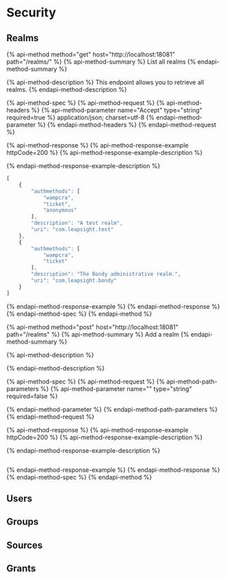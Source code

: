# Security

## Realms

{% api-method method="get" host="http://localhost:18081" path="/realms/" %}
{% api-method-summary %}
List all realms
{% endapi-method-summary %}

{% api-method-description %}
This endpoint allows you to retrieve all realms.
{% endapi-method-description %}

{% api-method-spec %}
{% api-method-request %}
{% api-method-headers %}
{% api-method-parameter name="Accept" type="string" required=true %}
application/json; charset=utf-8
{% endapi-method-parameter %}
{% endapi-method-headers %}
{% endapi-method-request %}

{% api-method-response %}
{% api-method-response-example httpCode=200 %}
{% api-method-response-example-description %}

{% endapi-method-response-example-description %}

```javascript
[
    {
        "authmethods": [
            "wampcra",
            "ticket",
            "anonymous"
        ],
        "description": "A test realm",
        "uri": "com.leapsight.test"
    },
    {
        "authmethods": [
            "wampcra",
            "ticket"
        ],
        "description": "The Bondy administrative realm.",
        "uri": "com.leapsight.bondy"
    }
]
```
{% endapi-method-response-example %}
{% endapi-method-response %}
{% endapi-method-spec %}
{% endapi-method %}

{% api-method method="post" host="http://localhost:18081" path="/realms" %}
{% api-method-summary %}
Add a realm
{% endapi-method-summary %}

{% api-method-description %}

{% endapi-method-description %}

{% api-method-spec %}
{% api-method-request %}
{% api-method-path-parameters %}
{% api-method-parameter name="" type="string" required=false %}

{% endapi-method-parameter %}
{% endapi-method-path-parameters %}
{% endapi-method-request %}

{% api-method-response %}
{% api-method-response-example httpCode=200 %}
{% api-method-response-example-description %}

{% endapi-method-response-example-description %}

```

```
{% endapi-method-response-example %}
{% endapi-method-response %}
{% endapi-method-spec %}
{% endapi-method %}

## Users

## Groups

## Sources

## Grants


